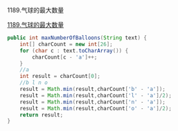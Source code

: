 1189.气球的最大数量

[1189.气球的最大数量](https://leetcode-cn.com/problems/maximum-number-of-balloons/)



```java
public int maxNumberOfBalloons(String text) {
    int[] charCount = new int[26];
    for (char c : text.toCharArray()) {
        charCount[c - 'a']++;
    }
    //a
    int result = charCount[0];
    //b l n o
    result = Math.min(result,charCount['b' - 'a']);
    result = Math.min(result,charCount['l' - 'a']/2);
    result = Math.min(result,charCount['n' - 'a']);
    result = Math.min(result,charCount['o' - 'a']/2);
    return result;
}
```

